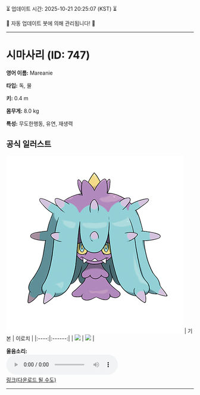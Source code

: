 
⏳ 업데이트 시간: 2025-10-21 20:25:07 (KST) ⏳

🤖 자동 업데이트 봇에 의해 관리됩니다! 🤖

---

# 시마사리 (ID: 747)
**영어 이름:** Mareanie

**타입:** 독, 물

**키:** 0.4 m

**몸무게:** 8.0 kg

**특성:** 무도한행동, 유연, 재생력

## 공식 일러스트
![](https://raw.githubusercontent.com/PokeAPI/sprites/master/sprites/pokemon/other/official-artwork/747.png)
| 기본 | 이로치 |
|:----:|:------:|
| <img src="http://play.pokemonshowdown.com/sprites/ani/mareanie.gif" width="200"> | <img src="http://play.pokemonshowdown.com/sprites/ani-shiny/mareanie.gif" width="200"> |

**울음소리:**<br><audio controls src="https://raw.githubusercontent.com/PokeAPI/cries/main/cries/pokemon/latest/747.ogg"></audio><br> [링크(다운로드 될 수도)](https://raw.githubusercontent.com/PokeAPI/cries/main/cries/pokemon/latest/747.ogg)


---
